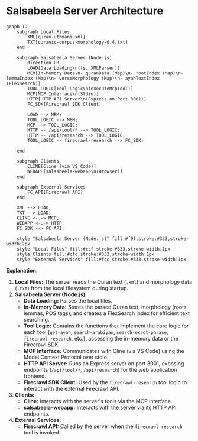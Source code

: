 # Salsabeela Server Architecture

```mermaid
graph TD
    subgraph Local Files
        XML[quran-uthmani.xml]
        TXT[quranic-corpus-morphology-0.4.txt]
    end

    subgraph Salsabeela Server (Node.js)
        direction LR
        LOAD[Data Loading\n(fs, XMLParser)]
        MEM[In-Memory Data\n- quranData (Map)\n- rootIndex (Map)\n- lemmaIndex (Map)\n- verseMorphology (Map)\n- ayahTextIndex (FlexSearch)]
        TOOL_LOGIC[Tool Logic\n(executeMcpTool)]
        MCP[MCP Interface\n(Stdio)]
        HTTP[HTTP API Server\n(Express on Port 3001)]
        FC_SDK[Firecrawl SDK Client]

        LOAD --> MEM;
        TOOL_LOGIC --> MEM;
        MCP --> TOOL_LOGIC;
        HTTP -- /api/tool/* --> TOOL_LOGIC;
        HTTP -- /api/research --> TOOL_LOGIC;
        TOOL_LOGIC -- firecrawl-research --> FC_SDK;

    end

    subgraph Clients
        CLINE[Cline (via VS Code)]
        WEBAPP[salsabeela-webapp\n(Browser)]
    end

    subgraph External Services
        FC_API[Firecrawl API]
    end

    XML --> LOAD;
    TXT --> LOAD;
    CLINE <-.-> MCP;
    WEBAPP <-.-> HTTP;
    FC_SDK --> FC_API;

    style "Salsabeela Server (Node.js)" fill:#f9f,stroke:#333,stroke-width:2px
    style "Local Files" fill:#ccf,stroke:#333,stroke-width:1px
    style Clients fill:#cfc,stroke:#333,stroke-width:1px
    style "External Services" fill:#fcc,stroke:#333,stroke-width:1px

```

**Explanation:**

1.  **Local Files:** The server reads the Quran text (`.xml`) and morphology data (`.txt`) from the local filesystem during startup.
2.  **Salsabeela Server (Node.js):**
    *   **Data Loading:** Parses the local files.
    *   **In-Memory Data:** Stores the parsed Quran text, morphology (roots, lemmas, POS tags), and creates a FlexSearch index for efficient text searching.
    *   **Tool Logic:** Contains the functions that implement the core logic for each tool (`get-ayah`, `search-arabiyan`, `search-exact-phrase`, `firecrawl-research`, etc.), accessing the in-memory data or the Firecrawl SDK.
    *   **MCP Interface:** Communicates with Cline (via VS Code) using the Model Context Protocol over stdio.
    *   **HTTP API Server:** Runs an Express server on port 3001, exposing endpoints (`/api/tool/*`, `/api/research`) for the web application frontend.
    *   **Firecrawl SDK Client:** Used by the `firecrawl-research` tool logic to interact with the external Firecrawl API.
3.  **Clients:**
    *   **Cline:** Interacts with the server's tools via the MCP interface.
    *   **salsabeela-webapp:** Interacts with the server via its HTTP API endpoints.
4.  **External Services:**
    *   **Firecrawl API:** Called by the server when the `firecrawl-research` tool is invoked.
